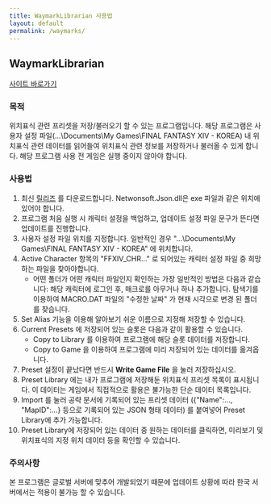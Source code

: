 ```yaml
---
title: WaymarkLibrarian 사용법
layout: default
permalink: /waymarks/
---
```


## WaymarkLibrarian

[사이트 바로가기](https://github.com/PunishedPineapple/WaymarkLibrarian)

### 목적
위치표식 관련 프리셋을 저장/불러오기 할 수 있는 프로그램입니다. 해당 프로그램은 사용자 설정 파일(...\Documents\My Games\FINAL FANTASY XIV - KOREA) 내 위치표식 관련 데이터를 읽어들여 위치표식 관련 정보를 저장하거나 불러올 수 있게 합니다. 해당 프로그램 사용 전 게임은 실행 중이지 않아야 합니다.

### 사용법

1. 최신 [릴리즈](https://github.com/PunishedPineapple/WaymarkLibrarian/releases) 를 다운로드합니다. Netwonsoft.Json.dll은 exe 파일과 같은 위치에 있어야 합니다.
2. 프로그램 처음 실행 시 캐릭터 설정을 백업하고, 업데이트 설정 파일 문구가 뜬다면 업데이트를 진행합니다.
3. 사용자 설정 파일 위치를 지정합니다. 일반적인 경우 "...\Documents\My Games\FINAL FANTASY XIV - KOREA" 에 위치합니다.
4. Active Character 항목의 "FFXIV_CHR..." 로 되어있는 캐릭터 설정 파일 중 희망하는 파일을 찾아야합니다.
    - 어떤 폴더가 어떤 캐릭터 파일인지 확인하는 가장 일반적인 방법은 다음과 같습니다: 해당 캐릭터에 로그인 후, 매크로를 아무거나 하나 추가합니다. 탐색기를 이용하여 MACRO.DAT 파일의 "수정한 날짜" 가 현재 시각으로 변경 된 폴더를 찾습니다.
5. Set Alias 기능을 이용해 알아보기 쉬운 이름으로 지정해 저장할 수 있습니다.
6. Current Presets 에 저장되어 있는 슬롯은 다음과 같이 활용할 수 있습니다.
    - Copy to Library 를 이용하여 프로그램에 해당 슬롯 데이터를 저장합니다.
    - Copy to Game 을 이용하여 프로그램에 미리 저장되어 있는 데이터를 옮겨옵니다.
7. Preset 설정이 끝났다면 반드시 **Write Game File** 을 눌러 저장하십시오.
8. Preset Library 에는 내가 프로그램에 저장해둔 위치표식 프리셋 목록이 표시됩니다. 이 데이터는 게임에서 직접적으로 활용은 불가능한 단순 데이터 목록입니다.
9. Import 를 눌러 공략 문서에 기록되어 있는 프리셋 데이터 ({"Name":..., "MapID":...} 등으로 기록되어 있는 JSON 형태 데이터) 를 붙여넣어 Preset  Library에 추가 가능합니다.
10. Preset Library에 저장되어 있는 데이터 중 원하는 데이터를 클릭하면, 미리보기 및 위치표식의 지정 위치 데이터 등을 확인할 수 있습니다.

### 주의사항

본 프로그램은 글로벌 서버에 맞추어 개발되었기 때문에 업데이트 상황에 따라 한국 서버에서는 적용이 불가능 할 수 있습니다.